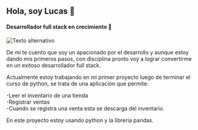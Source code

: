 ## Hola, soy Lucas 👋

#### Desarrollador full stack en crecimiento 🚀

![Texto alternativo](Presentación_GitHub.jpg)

De mi te cuento que soy un apacionado por el desarrollo y aunque estoy dando mis primeros pasos, con disciplina pronto voy a lograr convertirme en un exitoso desarrollador full stack.

Actualmente estoy trabajando en mi primer proyecto luego de terminar el curso de python, se trata de una aplicación que permite:

-Leer el inventario de una tienda  
 -Registrar ventas  
 -Cuando se registra una venta esta se descarga del inventario.

En este proyecto estoy usando python y la libreria pandas.

<!--
**lucurban/lucurban** is a ✨ _special_ ✨ repository because its `README.md` (this file) appears on your GitHub profile.

Here are some ideas to get you started:

- 🔭 I’m currently working on ...
- 🌱 I’m currently learning ...
- 👯 I’m looking to collaborate on ...
- 🤔 I’m looking for help with ...
- 💬 Ask me about ...
- 📫 How to reach me: ...
- 😄 Pronouns: ...
- ⚡ Fun fact: ...
-->
